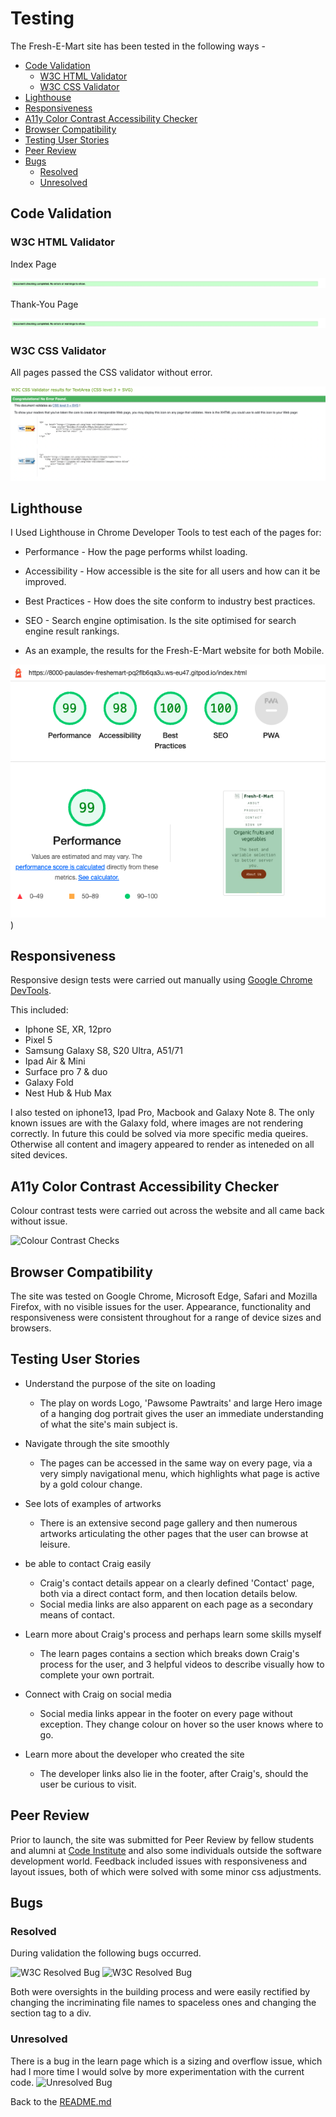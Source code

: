 # Testing 

The Fresh-E-Mart site has been tested in the following ways -

- [Code Validation](#code-validation)
    - [W3C HTML Validator](#w3c-html-validator) 
    - [W3C CSS Validator](#w3c-css-validator)
- [Lighthouse](#lighthouse)
- [Responsiveness](#responsiveness)
- [A11y Color Contrast Accessibility Checker](#a11y-color-contrast-accessibility-checker)
- [Browser Compatibility](#browser-compatibility)
- [Testing User Stories](#testing-user-stories)
- [Peer Review](#peer-review)
- [Bugs](#bugs)
    - [Resolved](#resolved)
    - [Unresolved](#unresolved)


## Code Validation 

### W3C HTML Validator

Index Page

![W3C Validator test result](./documentation/error-validator.png)

Thank-You Page

![W3C Validator test result](./documentation/error-validator.png)



### W3C CSS Validator 

All pages passed the CSS validator without error. 

![W3C CSS Validator test result](./documentation/css-validator.png)

## Lighthouse 

I Used Lighthouse in Chrome Developer Tools to test each of the pages for:

- Performance - How the page performs whilst loading.
- Accessibility - How accessible is the site for all users and how can it be improved.
- Best Practices - How does the site conform to industry best practices.
- SEO - Search engine optimisation. Is the site optimised for search engine result rankings.

- As an example, the results for the Fresh-E-Mart website for both Mobile.

![Lighthouse Testing Mobile](./documentation/lighthouse.png))


## Responsiveness 

Responsive design tests were carried out manually using [Google Chrome DevTools](https://developer.chrome.com/docs/devtools/). 

This included:
- Iphone SE, XR, 12pro
- Pixel 5
- Samsung Galaxy S8, S20 Ultra, A51/71
- Ipad Air & Mini
- Surface pro 7 & duo
- Galaxy Fold
- Nest Hub & Hub Max

I also tested on iphone13, Ipad Pro, Macbook and Galaxy Note 8. The only known issues are with the Galaxy fold, where images are not rendering correctly. In future this could be solved via more specific media queires. Otherwise all content and imagery appeared to render as inteneded on all sited devices.


## A11y Color Contrast Accessibility Checker

Colour contrast tests were carried out across the website and all came back without issue. 

![Colour Contrast Checks](assets/readme-images/colour-contrast-example.png)

## Browser Compatibility

The site was tested on Google Chrome, Microsoft Edge, Safari and Mozilla Firefox, with no visible issues for the user. Appearance, functionality and responsiveness were consistent throughout for a range of device sizes and browsers.

## Testing User Stories 

- Understand the purpose of the site on loading

    - The play on words Logo, 'Pawsome Pawtraits' and large Hero image of a hanging dog portrait gives the user an immediate understanding of what the site's main subject is. 

- Navigate through the site smoothly

    - The pages can be accessed in the same way on every page, via a very simply navigational menu, which highlights what page is active by a gold colour change. 

- See lots of examples of artworks

    - There is an extensive second page gallery and then numerous artworks articulating the other pages that the user can browse at leisure. 

- be able to contact Craig easily

    - Craig's contact details appear on a clearly defined 'Contact' page, both via a direct contact form, and then location details below. 
    - Social media links are also apparent on each page as a secondary means of contact. 

- Learn more about Craig's process and perhaps learn some skills myself

    - The learn pages contains a section which breaks down Craig's process for the user, and 3 helpful videos to describe visually how to complete your own portrait.

- Connect with Craig on social media 

    - Social media links appear in the footer on every page without exception. They change colour on hover so the user knows where to go. 

- Learn more about the developer who created the site

    - The developer links also lie in the footer, after Craig's, should the user be curious to visit.

## Peer Review

Prior to launch, the site was submitted for Peer Review by fellow students and alumni at [Code Institute](https://codeinstitute.net/) and also some individuals outside the software development world. Feedback included issues with responsiveness and layout issues, both of which were solved with some minor css adjustments. 

## Bugs

### Resolved

During validation the following bugs occurred.

![W3C Resolved Bug](assets/readme-images/W3C/errors.png)
![W3C Resolved Bug](assets/readme-images/W3C/learn-warning.png)

Both were oversights in the building process and were easily rectified by changing the incriminating file names to spaceless ones and changing the section tag to a div. 

### Unresolved

There is a bug in the learn page which is a sizing and overflow issue, which had I more time I would solve by more experimentation with the current code. 
![Unresolved Bug](assets/readme-images/known-bug.png)

Back to the [README.md](./README.md#testing)